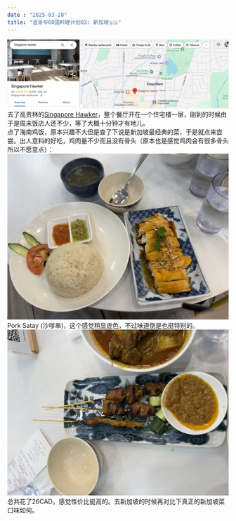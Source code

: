 ```yaml
---
date : "2025-03-28"
title: "温哥华60国料理计划03: 新加坡🇸🇬"
---
```

![20250329155357](https://raw.githubusercontent.com/Jiaaming/blogImage/main/pic/20250329155357.png)
去了高贵林的[Singapore Hawker](https://singaporehawker.ca/)，整个餐厅开在一个住宅楼一层，刚到的时候由于是周末饭店人还不少，等了大概十分钟才有地儿。  
点了海南鸡饭，原本兴趣不大但是查了下说是新加坡最经典的菜，于是就点来尝尝。出人意料的好吃，鸡肉量不少而且没有骨头（原本也是感觉鸡肉会有很多骨头所以不愿意点）：
![8A46AB6C-7F53-4824-8888-B4FE05308379_1_105_c](https://raw.githubusercontent.com/Jiaaming/blogImage/main/pic/8A46AB6C-7F53-4824-8888-B4FE05308379_1_105_c.jpeg)
Pork Satay (沙嗲串)，这个感觉稍显逊色，不过味道倒是也挺特别的。
![B898847B-4AB5-4CCC-8F2E-DE816BFF6720_1_105_c](https://raw.githubusercontent.com/Jiaaming/blogImage/main/pic/B898847B-4AB5-4CCC-8F2E-DE816BFF6720_1_105_c.jpeg)  
总共花了26CAD，感觉性价比挺高的。去新加坡的时候再对比下真正的新加坡菜口味如何。